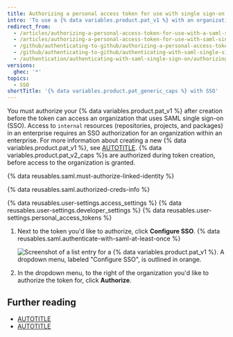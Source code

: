 ```yaml
---
title: Authorizing a personal access token for use with single sign-on
intro: 'To use a {% data variables.product.pat_v1 %} with an organization that uses single sign-on (SSO), you must first authorize the token.'
redirect_from:
  - /articles/authorizing-a-personal-access-token-for-use-with-a-saml-single-sign-on-organization
  - /articles/authorizing-a-personal-access-token-for-use-with-saml-single-sign-on
  - /github/authenticating-to-github/authorizing-a-personal-access-token-for-use-with-saml-single-sign-on
  - /github/authenticating-to-github/authenticating-with-saml-single-sign-on/authorizing-a-personal-access-token-for-use-with-saml-single-sign-on
  - /authentication/authenticating-with-saml-single-sign-on/authorizing-a-personal-access-token-for-use-with-saml-single-sign-on
versions:
  ghec: '*'
topics:
  - SSO
shortTitle: '{% data variables.product.pat_generic_caps %} with SSO'
---
```

You must authorize your {% data variables.product.pat_v1 %} after creation before the token can access an organization that uses SAML single sign-on (SSO). Access to `internal` resources (repositories, projects, and packages) in an enterprise requires an SSO authorization for an organization within an enterprise. For more information about creating a new {% data variables.product.pat_v1 %}, see [AUTOTITLE](/authentication/keeping-your-account-and-data-secure/creating-a-personal-access-token). {% data variables.product.pat_v2_caps %}s are authorized during token creation, before access to the organization is granted.

{% data reusables.saml.must-authorize-linked-identity %}

{% data reusables.saml.authorized-creds-info %}

{% data reusables.user-settings.access_settings %}
{% data reusables.user-settings.developer_settings %}
{% data reusables.user-settings.personal_access_tokens %}

1. Next to the token you'd like to authorize, click **Configure SSO**. {% data reusables.saml.authenticate-with-saml-at-least-once %}

   ![Screenshot of a list entry for a {% data variables.product.pat_v1 %}. A dropdown menu, labeled "Configure SSO", is outlined in orange.](/assets/images/help/settings/sso-allowlist-button.png)

1. In the dropdown menu, to the right of the organization you'd like to authorize the token for, click **Authorize**.

## Further reading

* [AUTOTITLE](/authentication/keeping-your-account-and-data-secure/creating-a-personal-access-token)
* [AUTOTITLE](/authentication/authenticating-with-single-sign-on/about-authentication-with-single-sign-on)
